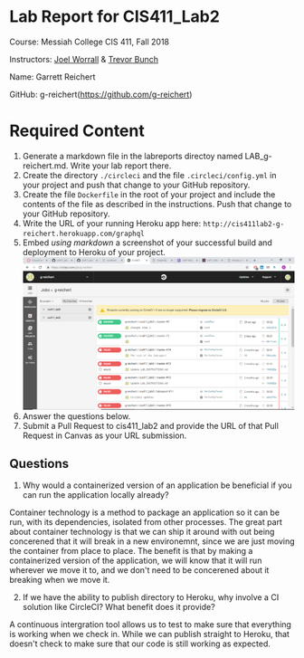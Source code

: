 # Lab Report for CIS411_Lab2
Course: Messiah College CIS 411, Fall 2018

Instructors: [Joel Worrall](https://github.com/tangollama) & [Trevor Bunch](https://github.com/trevordbunch)

Name: Garrett Reichert

GitHub: g-reichert(https://github.com/g-reichert)

# Required Content

1. Generate a markdown file in the labreports directoy named LAB_g-reichert.md. Write your lab report there.
2. Create the directory ```./circleci``` and the file ```.circleci/config.yml``` in your project and push that change to your GitHub repository.
3. Create the file ```Dockerfile``` in the root of your project and include the contents of the file as described in the instructions. Push that change to your GitHub repository.
4. Write the URL of your running Heroku app here: ```http://cis411lab2-g-reichert.herokuapp.com/graphql```
5. Embed _using markdown_ a screenshot of your successful build and deployment to Heroku of your project.
![alt text](https://github.com/g-reichert/cis411_lab2/blob/master/lab2pic2.png "Step 5")
6. Answer the questions below.
7. Submit a Pull Request to cis411_lab2 and provide the URL of that Pull Request in Canvas as your URL submission.

## Questions
1. Why would a containerized version of an application be beneficial if you can run the application locally already?

Container technology is a method to package an application so it can be run, with its dependencies, isolated from other processes. The great part about container technology is that we can ship it around with out being concerened that it will break in a new environemnt, since we are just moving the container from place to place. The benefit is that by making a containerized version of the application, we will know that it will run wherever we move it to, and we don't need to be concerened about it breaking when we move it.

2. If we have the ability to publish directory to Heroku, why involve a CI solution like CircleCI? What benefit does it provide?

A continuous intergration tool allows us to test to make sure that everything is working when we check in. While we can publish straight to Heroku, that doesn't check to make sure that our code is still working as expected.

